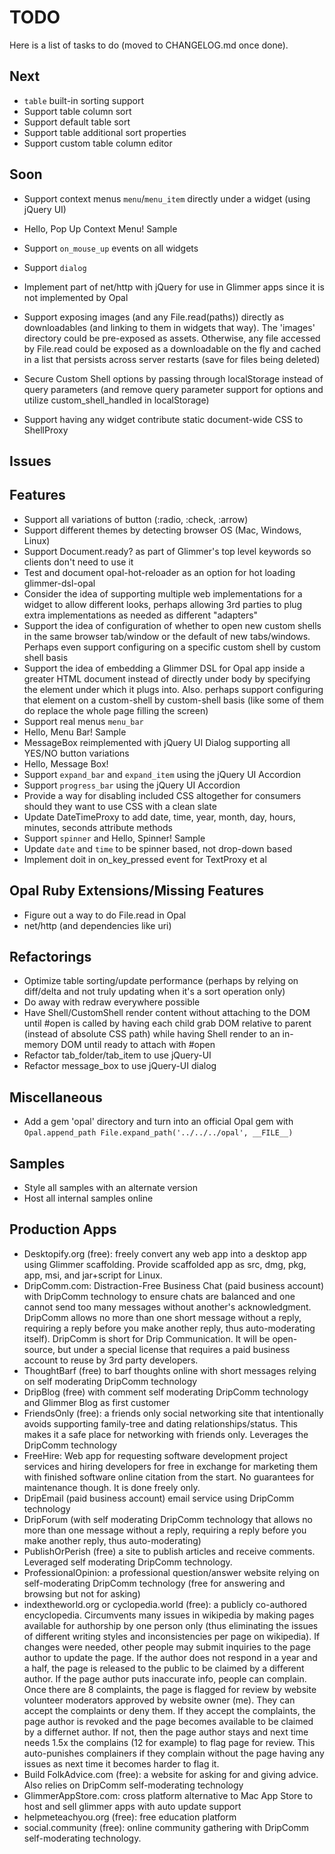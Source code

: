 # TODO

Here is a list of tasks to do (moved to CHANGELOG.md once done).

## Next

- `table` built-in sorting support
- Support table column sort
- Support default table sort
- Support table additional sort properties
- Support custom table column editor


## Soon

- Support context menus `menu`/`menu_item` directly under a widget (using jQuery UI)
- Hello, Pop Up Context Menu! Sample

- Support `on_mouse_up` events on all widgets
- Support `dialog`

- Implement part of net/http with jQuery for use in Glimmer apps since it is not implemented by Opal

- Support exposing images (and any File.read(paths)) directly as downloadables (and linking to them in widgets that way). The 'images' directory could be pre-exposed as assets. Otherwise, any file accessed by File.read could be exposed as a downloadable on the fly and cached in a list that persists across server restarts (save for files being deleted)

- Secure Custom Shell options by passing through localStorage instead of query parameters (and remove query parameter support for options and utilize custom_shell_handled in localStorage)
- Support having any widget contribute static document-wide CSS to ShellProxy

## Issues


## Features

- Support all variations of button (:radio, :check, :arrow)
- Support different themes by detecting browser OS (Mac, Windows, Linux)
- Support Document.ready? as part of Glimmer's top level keywords so clients don't need to use it
- Test and document opal-hot-reloader as an option for hot loading glimmer-dsl-opal
- Consider the idea of supporting multiple web implementations for a widget to allow different looks, perhaps allowing 3rd parties to plug extra implementations as needed as different "adapters"
- Support the idea of configuration of whether to open new custom shells in the same browser tab/window or the default of new tabs/windows. Perhaps even support configuring on a specific custom shell by custom shell basis
- Support the idea of embedding a Glimmer DSL for Opal app inside a greater HTML document instead of directly under body by specifying the element under which it plugs into. Also. perhaps support configuring that element on a custom-shell by custom-shell basis (like some of them do replace the whole page filling the screen)
- Support real menus `menu_bar`
- Hello, Menu Bar! Sample
- MessageBox reimplemented with jQuery UI Dialog supporting all YES/NO button variations
- Hello, Message Box!
- Support `expand_bar` and `expand_item` using the jQuery UI Accordion
- Support `progress_bar` using the jQuery UI Accordion
- Provide a way for disabling included CSS altogether for consumers should they want to use CSS with a clean slate
- Update DateTimeProxy to add date, time, year, month, day, hours, minutes, seconds attribute methods
- Support `spinner` and Hello, Spinner! Sample
- Update `date` and `time` to be spinner based, not drop-down based
- Implement doit in on_key_pressed event for TextProxy et al

## Opal Ruby Extensions/Missing Features
- Figure out a way to do File.read in Opal
- net/http (and dependencies like uri)

## Refactorings

- Optimize table sorting/update performance (perhaps by relying on diff/delta and not truly updating when it's a sort operation only)
- Do away with redraw everywhere possible
- Have Shell/CustomShell render content without attaching to the DOM until #open is called by having each child grab DOM relative to parent (instead of absolute CSS path) while having Shell render to an in-memory DOM until ready to attach with #open
- Refactor tab_folder/tab_item to use jQuery-UI
- Refactor message_box to use jQuery-UI dialog

## Miscellaneous

- Add a gem 'opal' directory and turn into an official Opal gem with `Opal.append_path File.expand_path('../../../opal', __FILE__)`

## Samples

- Style all samples with an alternate version
- Host all internal samples online

## Production Apps

- Desktopify.org (free): freely convert any web app into a desktop app using Glimmer scaffolding. Provide scaffolded app as src, dmg, pkg, app, msi, and jar+script for Linux.
- DripComm.com: Distraction-Free Business Chat (paid business account) with DripComm technology to ensure chats are balanced and one cannot send too many messages without another's acknowledgment. DripComm allows no more than one short message without a reply, requiring a reply before you make another reply, thus auto-moderating itself). DripComm is short for Drip Communication. It will be open-source, but under a special license that requires a paid business account to reuse by 3rd party developers.
- ThoughtBarf (free) to barf thoughts online with short messages relying on self moderating DripComm technology
- DripBlog (free) with comment self moderating DripComm technology and Glimmer Blog as first customer
- FriendsOnly (free): a friends only social networking site that intentionally avoids supporting family-tree and dating relationships/status. This makes it a safe place for networking with friends only. Leverages the DripComm technology
- FreeHire: Web app for requesting software development project services and hiring developers for free in exchange for marketing them with finished software online citation from the start. No guarantees for maintenance though. It is done freely only.
- DripEmail (paid business account) email service using DripComm technology
- DripForum (with self moderating DripComm technology that allows no more than one message without a reply, requiring a reply before you make another reply, thus auto-moderating)
- PublishOrPerish (free) a site to publish articles and receive comments. Leveraged self moderating DripComm technology.
- ProfessionalOpinion: a professional question/answer website relying on self-moderating DripComm technology (free for answering and browsing but not for asking)
- indextheworld.org or cyclopedia.world (free): a publicly co-authored encyclopedia. Circumvents many issues in wikipedia by making pages available for authorship by one person only (thus eliminating the issues of different writing styles and inconsistencies per page on wikipedia). If changes were needed, other people may submit inquiries to the page author to update the page. If the author does not respond in a year and a half, the page is released to the public to be claimed by a different author. If the page author puts inaccurate info, people can complain. Once there are 8 complaints, the page is flagged for review by website volunteer moderators approved by website owner (me). They can accept the complaints or deny them. If they accept the complaints, the page author is revoked and the page becomes available to be claimed by a differnet author. If not, then the page author stays and next time needs 1.5x the complains (12 for example) to flag page for review. This auto-punishes complainers if they complain without the page having any issues as next time it becomes harder to flag it.
- Build FolkAdvice.com (free): a website for asking for and giving advice. Also relies on DripComm self-moderating technology
- GlimmerAppStore.com: cross platform alternative to Mac App Store to host and sell glimmer apps with auto update support
- helpmeteachyou.org (free): free education platform
- social.community (free): online community gathering with DripComm self-moderating technology.
